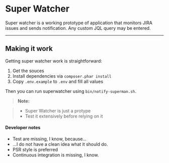 Super Watcher
===================


Super watcher is a working prototype of application that monitors JIRA issues and sends notification. Any custom JQL query may be entered.

----------


Making it work
-------------

Getting super watcher work is straightforward:

 1. Get the souces
 2. Install dependencies via `composer.phar install`
 3. Copy `.env.example` to `.env` and fill all values

Then you can run superwatcher using `bin/notify-superman.sh`.

> **Note:**

> - Super Watcher is just a protype
> - Test it extensively before relying on it


#### Developer notes

 - Test are missing, I know, because...
 - ...I do not have a clean idea what it should do.
 - PSR style is preferred
 - Continuous integration is missing, I know.
 
